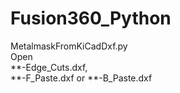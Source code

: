 # Fusion360_Python
  
MetalmaskFromKiCadDxf.py  
Open  
**-Edge_Cuts.dxf,  
**-F_Paste.dxf or **-B_Paste.dxf  
